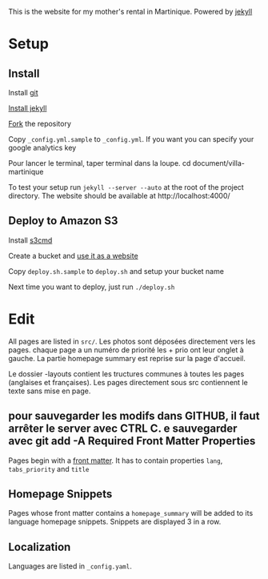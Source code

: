 This is the website for my mother's rental in Martinique.
Powered by [jekyll](http://jekyllrb.com/)

Setup
=====

Install
-------
Install [git](http://git-scm.org)

[Install jekyll](https://github.com/mojombo/jekyll/wiki/Install)

[Fork](https://help.github.com/articles/fork-a-repo) the repository

Copy `_config.yml.sample` to `_config.yml`. If you want you can specify your google analytics key

Pour lancer le terminal, taper terminal dans la loupe.
cd document/villa-martinique

To test your setup run `jekyll --server --auto` at the root of the project directory. The website should be available at http://localhost:4000/

Deploy to Amazon S3
---------
Install [s3cmd](http://s3tools.org/download)

Create a bucket and [use it as a website](http://docs.amazonwebservices.com/AmazonS3/latest/dev/WebsiteHosting.html)

Copy `deploy.sh.sample` to `deploy.sh` and setup your bucket name

Next time you want to deploy, just run `./deploy.sh`

Edit
====

All pages are listed in `src/`.
 Les photos sont déposées directement vers les pages. 
 chaque page a un numéro de priorité les + prio ont leur onglet à gauche. La partie homepage summary est reprise sur la page d'accueil.
 
 Le dossier -layouts contient les tructures communes à toutes les pages (anglaises et françaises).
 Les pages directement sous src contiennent le texte sans mise en page.
 
 pour sauvegarder les modifs dans GITHUB, il faut arrêter le server avec CTRL C. e sauvegarder avec git add -A
Required Front Matter Properties
--------------------------------
Pages begin with a [front matter](https://github.com/mojombo/jekyll/wiki/YAML-Front-Matter). It has to contain properties `lang`, `tabs_priority` and `title`

Homepage Snippets
-----------------
Pages whose front matter contains a `homepage_summary` will be added to its language homepage snippets. Snippets are displayed 3 in a row.

Localization
------------
Languages are listed in `_config.yaml`.

